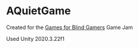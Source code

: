 # AQuietGame

Created for the [Games for Blind Gamers](https://itch.io/jam/games-for-blind-gamers) Game Jam

Used Unity 2020.3.22f1